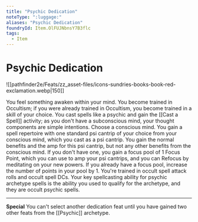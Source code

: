 ```yaml
---
title: "Psychic Dedication"
noteType: ":luggage:"
aliases: "Psychic Dedication"
foundryId: Item.OlFUJNbnsY7B3flc
tags:
  - Item
---
```


# Psychic Dedication
![[pathfinder2e/Feats/zz_asset-files/icons-sundries-books-book-red-exclamation.webp|150]]

You feel something awaken within your mind. You become trained in Occultism; if you were already trained in Occultism, you become trained in a skill of your choice. You cast spells like a psychic and gain the [[Cast a Spell]] activity; as you don't have a subconscious mind, your thought components are simple intentions. Choose a conscious mind. You gain a spell repertoire with one standard psi cantrip of your choice from your conscious mind, which you cast as a psi cantrip. You gain the normal benefits and the amp for this psi cantrip, but not any other benefits from the conscious mind. If you don't have one, you gain a focus pool of 1 Focus Point, which you can use to amp your psi cantrips, and you can Refocus by meditating on your new powers. If you already have a focus pool, increase the number of points in your pool by 1. You're trained in occult spell attack rolls and occult spell DCs. Your key spellcasting ability for psychic archetype spells is the ability you used to qualify for the archetype, and they are occult psychic spells.

* * *

**Special** You can't select another dedication feat until you have gained two other feats from the [[Psychic]] archetype.

